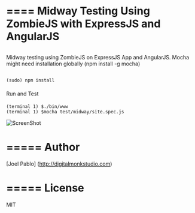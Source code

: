 ====
Midway Testing Using ZombieJS with ExpressJS and AngularJS 
====

##
Midway testing using ZombieJS on ExpressJS App and AngularJS. Mocha might need installation globally (npm install -g mocha)
##


```
(sudo) npm install 
```

####
Run and Test
####

``` 
(terminal 1) $./bin/www
(terminal 1) $mocha test/midway/site.spec.js  

```

![ScreenShot](https://www.evernote.com/shard/s343/sh/c8a7f678-68a3-4167-aa2a-9bcc3e678809/729d2f8f8c252f01e60ac6f4b6c03d04/res/18373c10-47a6-45d1-b66d-8e0ae06d28de/skitch.png?resizeSmall&width=832)



=====
Author
=====
[Joel Pablo] (http://digitalmonkstudio.com)

=====
License
=====

MIT
